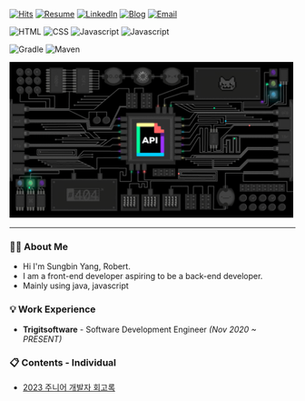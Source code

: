 [![Hits](https://hits.seeyoufarm.com/api/count/incr/badge.svg?url=https%3A%2F%2Fgithub.com%2FsungbinYang%2F&count_bg=%2379C83D&title_bg=%23555555&icon=tencentqq.svg&icon_color=%23E7E7E7&title=hits&edge_flat=false)](https://hits.seeyoufarm.com)
[![Resume](https://img.shields.io/badge/Resume-white?style=flat-square&logo=Notion&logoColor=black)](https://psychedelic-sociology-4e5.notion.site/12d54d08d81249f9bc4f2822006dc43d)
[![LinkedIn](https://img.shields.io/badge/LinkedIn-0077b5?style=flat-square&logo=linkedin&logoColor=white&link=https://www.linkedin.com/in/taeyang-jin/)](https://www.linkedin.com/in/%EC%84%B1%EB%B9%88-%EC%96%91-14a23b207/)
[![Blog](https://img.shields.io/badge/blog-000000?style=flat-square&logo=Tistory&logoColor=#000000)](https://yang-sungbin.tistory.com/)
[![Email](https://img.shields.io/badge/Email-white?style=flat-square&logo=Google&logoColor=##4285F4)](mailto:yangseongbin3763@gmail.com)

![HTML](https://img.shields.io/badge/HTML-E34F26?style=for-the-badge&logo=html5&logoColor=white)
![CSS](https://img.shields.io/badge/CSS-1572B6?style=for-the-badge&logo=css3&logoColor=white)
![Javascript](https://img.shields.io/badge/Javascript-F7DF1E?style=for-the-badge&logo=Javascript&logoColor=black)
![Javascript](https://img.shields.io/badge/JQuery-1572B6?style=for-the-badge&logo=JQuery&logoColor=white)
<!-- ![Bootstrap](https://img.shields.io/badge/Bootstrap-7952B3?style=for-the-badge&logo=Bootstrap&logoColor=white) -->

![Gradle](https://img.shields.io/badge/Gradle-02303A?style=for-the-badge&logo=Gradle&logoColor=white)
![Maven](https://img.shields.io/badge/Maven-C71A36?style=for-the-badge&logo=apachemaven&logoColor=white)

<img src="./static/api.gif" width="500" />

---

### 🙋🏻 About Me

- Hi I'm Sungbin Yang, Robert.
- I am a front-end developer aspiring to be a back-end developer.
- Mainly using java, javascript

### 💡 Work Experience

- **Trigitsoftware** - Software Development Engineer _(Nov 2020 ~ PRESENT)_

### 📋 Contents - Individual

- [2023 주니어 개발자 회고록](https://yang-sungbin.tistory.com/entry/2023%EB%85%84-%EC%A3%BC%EB%8B%88%EC%96%B4-%EA%B0%9C%EB%B0%9C%EC%9E%90-%ED%9A%8C%EA%B3%A0%EB%A1%9D)
